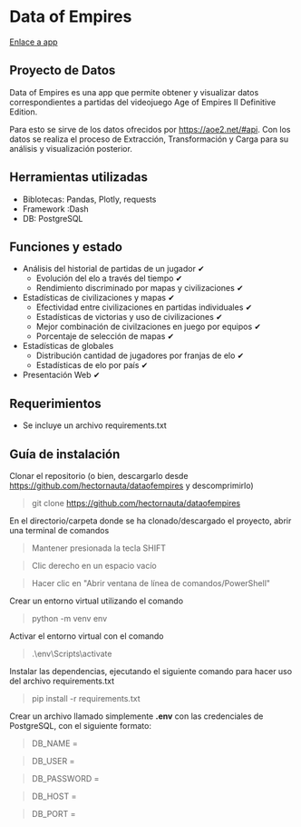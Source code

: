 # Data of Empires

[Enlace a app](https://dataofempires.herokuapp.com)

## Proyecto de Datos

Data of Empires es una app que permite obtener y visualizar datos correspondientes a partidas del videojuego Age of Empires II Definitive Edition.

Para esto se sirve de los datos ofrecidos por https://aoe2.net/#api. Con los datos se realiza el proceso de Extracción, Transformación y Carga para su análisis y visualización posterior.

## Herramientas utilizadas
- Biblotecas: Pandas, Plotly, requests
- Framework :Dash
- DB: PostgreSQL

## Funciones y estado
- Análisis del historial de partidas de un jugador ✔
    - Evolución del elo a través del tiempo ✔
    - Rendimiento discriminado por mapas y civilizaciones ✔
- Estadísticas de civilizaciones y mapas ✔
    -  Efectividad entre civilizaciones en partidas individuales ✔
    -  Estadísticas de victorias y uso de civilizaciones ✔
    -  Mejor combinación de civilzaciones en juego por equipos ✔
    -  Porcentaje de selección de mapas ✔
- Estadísticas de globales
    - Distribución cantidad de jugadores por franjas de elo ✔
    - Estadísticas de elo por país ✔
- Presentación Web ✔
## Requerimientos
- Se incluye un archivo requirements.txt

## Guía de instalación

Clonar el repositorio (o bien, descargarlo desde https://github.com/hectornauta/dataofempires y descomprimirlo)
> git clone https://github.com/hectornauta/dataofempires

En el directorio/carpeta donde se ha clonado/descargado el proyecto, abrir una terminal de comandos
> Mantener presionada la tecla SHIFT

> Clic derecho en un espacio vacío

> Hacer clic en "Abrir ventana de línea de comandos/PowerShell"

Crear un entorno virtual utilizando el comando
> python -m venv env

Activar el entorno virtual con el comando
> .\env\Scripts\activate

Instalar las dependencias, ejecutando el siguiente comando para hacer uso del archivo requirements.txt
> pip install -r requirements.txt 

Crear un archivo llamado simplemente **.env** con las credenciales de PostgreSQL, con el siguiente formato:

>DB_NAME =

>DB_USER =

>DB_PASSWORD =

>DB_HOST =

>DB_PORT =
